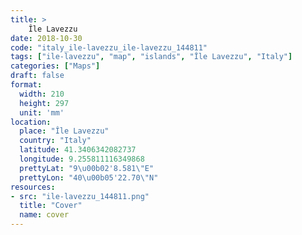 ```yaml
---
title: > 
    Île Lavezzu
date: 2018-10-30
code: "italy_ile-lavezzu_ile-lavezzu_144811"
tags: ["ile-lavezzu", "map", "islands", "Île Lavezzu", "Italy"]
categories: ["Maps"]
draft: false
format:
  width: 210
  height: 297
  unit: 'mm'
location:
  place: "Île Lavezzu"
  country: "Italy"
  latitude: 41.3406342082737
  longitude: 9.255811116349868
  prettyLat: "9\u00b02'8.581\"E"
  prettyLon: "40\u00b05'22.70\"N"
resources:
- src: "ile-lavezzu_144811.png"
  title: "Cover"
  name: cover
---
```

